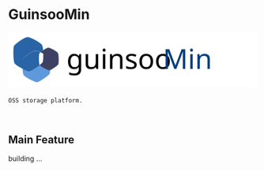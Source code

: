 # GuinsooMin

![logo](./public/GuinsooMin-Top.svg)

`OSS storage platform.`

<br/>

## Main Feature

building ...